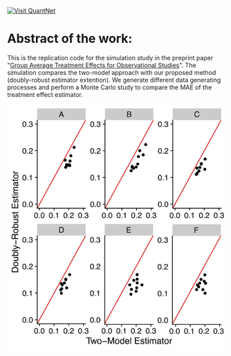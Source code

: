 [<img src="https://github.com/QuantLet/Styleguide-and-FAQ/blob/master/pictures/banner.png" width="880" alt="Visit QuantNet">](http://quantlet.de/index.php?p=info)

# Abstract of the work:
This is the replication code for the simulation study in the preprint paper "[Group Average Treatment Effects for Observational Studies](https://arxiv.org/abs/1911.02688)". The simulation compares the two-model approach with our proposed method (doubly-robust estimator extention). We generate different data generating processes and perform a Monte Carlo study to compare the MAE of the treatment effect estimator. 




![Picture1](two-model_vs_dr.png)

